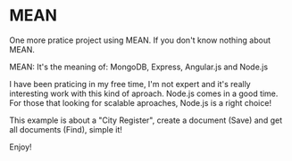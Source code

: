 # MEAN

One more pratice project using MEAN. If you don't know nothing about MEAN.

MEAN: It's the meaning of: MongoDB, Express, Angular.js and Node.js

I have been praticing in my free time, I'm not expert and it's really interesting work with this kind of aproach. Node.js 
comes in a good time. For those that looking for scalable aproaches, Node.js is a right choice!

This example is about a "City Register", create a document (Save) and get all documents (Find), simple it! 

Enjoy!




